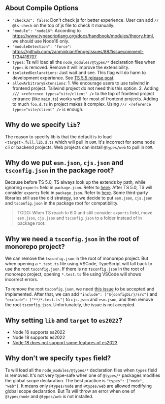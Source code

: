 ## About Compile Options

- `"checkJs": false`: Don't check js for better experience. User can add `// @ts-check` on the top of js file to check it manually.
- `"module": "node16"`: According to https://www.typescriptlang.org/docs/handbook/modules/theory.html, we should use Node16 only.
- `"moduleDetection": "force"`: https://github.com/zanminkian/fenge/issues/88#issuecomment-1734416707.
- `types`: Ts will load all the `node_modules/@types/*` declaration files when `types` is removed. Remove it will improve the extensibility.
- `isolatedDeclarations`: Just wait and see. This flag will do harm to development experience. See [TS 5.5 release post](https://devblogs.microsoft.com/typescript/announcing-typescript-5-5).
- `allowArbitraryExtensions`: 1. We encourage users to use tailwind in frontend project. Tailwind project do not need this this option. 2. Adding `/// <reference types="vite/client" />` to the top of frontend project entrance (like `main.ts`) works well for most of frontend projects. Adding to much `foo.d.ts` in project makes it complex. Using `/// <reference types="vite/client" />` is enough.

## Why do we specify `lib`?

The reason to specify lib is that the default is to load `<target>.full.lib.d.ts` which will pull in `DOM`. It's incorrect for some node cli or backend projects. Web projects can install `@types/web` to pull in `DOM`.

## Why do we put `esm.json`, `cjs.json` and `tsconfig.json` in the package root?

Because before TS 5.0, TS always look up the extends by path, while ignoring `exports` field in `package.json`. Refer to [here](https://github.com/microsoft/TypeScript/issues/53314#issuecomment-1474354281). After TS 5.0, TS will consider `exports` field in `package.json`. Refer to [here](https://github.com/microsoft/TypeScript/issues/53314#issuecomment-1480295680). Some third-party libraries still use the old strategy, so we decide to put `esm.json`, `cjs.json` and `tsconfig.json` in the package root for compatibility.

> TODO: When TS reach to 6.0 and still consider `exports` field, move `esm.json`, `cjs.json` and `tsconfig.json` to a folder instead of in package root.

## Why we need a `tsconfig.json` in the root of monorepo project?

We can remove the `tsconfig.json` in the root of monorepo project. But when opening a `*.test.ts` file using VSCode, TypeScript will fall back to use the root `tsconfig.json`. If there is no `tsconfig.json` in the root of monorepo project, opening `*.test.ts` file using VSCode will shows incorrect errors.

To remove the root `tsconfig.json`, we need [this issue](https://github.com/microsoft/TypeScript/issues/60748) to be accepted and implemented. After that, we can add `"include": ["${configDir}/src"]` and `"exclude": ["**/*.test.ts"]` to `cjs.json` and `esm.json`, and then remove the root `tsconfig.json`. Unfortunately, the issue is not accepted.

## Why setting `lib` and `target` to `es2022`?

- Node 16 supports es2022
- Node 18 supports es2022
- [Node 18 does not support some features of es2023](https://github.com/tsconfig/bases/issues/217)

## Why don't we specify `types` field?

Ts will load all the `node_modules/@types/*` declaration files when `types` field is removed. It's not very type-safe when one of `@types/*` packages modifies the global scope declaration. The best practice is `"types": ["node", "web"]`. It means only `@types/node` and `@types/web` are allowed modifying global scope declaration. But Ts will throw an error when one of `@types/node` and `@types/web` is not installed.
